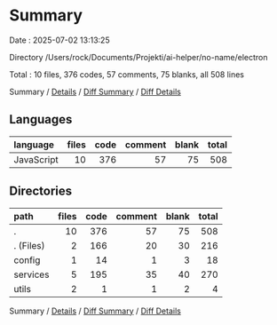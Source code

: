 # Summary

Date : 2025-07-02 13:13:25

Directory /Users/rock/Documents/Projekti/ai-helper/no-name/electron

Total : 10 files,  376 codes, 57 comments, 75 blanks, all 508 lines

Summary / [Details](details.md) / [Diff Summary](diff.md) / [Diff Details](diff-details.md)

## Languages
| language | files | code | comment | blank | total |
| :--- | ---: | ---: | ---: | ---: | ---: |
| JavaScript | 10 | 376 | 57 | 75 | 508 |

## Directories
| path | files | code | comment | blank | total |
| :--- | ---: | ---: | ---: | ---: | ---: |
| . | 10 | 376 | 57 | 75 | 508 |
| . (Files) | 2 | 166 | 20 | 30 | 216 |
| config | 1 | 14 | 1 | 3 | 18 |
| services | 5 | 195 | 35 | 40 | 270 |
| utils | 2 | 1 | 1 | 2 | 4 |

Summary / [Details](details.md) / [Diff Summary](diff.md) / [Diff Details](diff-details.md)